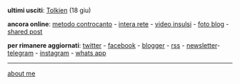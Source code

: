 **ultimi usciti**: [Tolkien](https://cacioman.github.io/ingiro-w22y22-tolkien.html) (18 giu)

**ancora online**: [metodo controcanto](https://cacioman.github.io/MetodoControcanto.html) - [intera rete](https://cacioman.github.io/interarete.html) - [video insulsi](https://www.youtube.com/c/ClaudioGatti44) - [foto blog](https://flickr.com/photos/cacioman/) - [shared post](https://t.me/s/cacioshared)  

**per rimanere aggiornati**: [twitter](https://twitter.com/cacioman) - [facebook](https://www.facebook.com/ClaudioGatti63) - [blogger](https://cacioman.blogspot.com/) - [rss](http://feeds2.feedburner.com/cacioman) - [newsletter](https://tinyletter.com/cacioman)- [telegram](https://t.me/s/cacioman) - [instagram](https://www.instagram.com/cacioman63/) - [whats app](whatsappQRcode.jpg)

---    
[about me](https://about.me/cacioman) 
